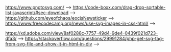   https://www.pngtosvg.com/ -->
  https://code-boxx.com/drag-drop-sortable-list-javascript/#sec-download -->
  https://github.com/eyeofchaos/eocjsNewsticker -->
 https://www.freecodecamp.org/news/use-svg-images-in-css-html/ -->

 https://xd.adobe.com/view/8af0288c-7757-49d4-9de4-0439f021d723-dfa3/ -->
https://stackoverflow.com/questions/29991284/php-get-svg-tag-from-svg-file-and-show-it-in-html-in-div -->